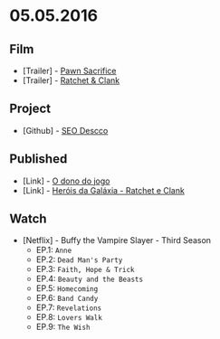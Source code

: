 # 05.05.2016

## Film

- \[Trailer\] - [Pawn Sacrifice](https://youtu.be/FqPLi7g3LzQ)
- \[Trailer\] - [Ratchet & Clank](https://youtu.be/yqlvQZL6Q2U)


## Project

- \[Github\] - [SEO Descco](https://github.com/headquarters-solutions/descco.github.io)


## Published 

- \[Link\] - [O dono do jogo](http://imhomovies.com.br/opinions/em-cartaz/pawn-sacrifice/)
- \[Link\] - [Heróis da Galáxia - Ratchet e Clank](http://imhomovies.com.br/opinions/em-cartaz/ratchet-and-clank/)


## Watch

- \[Netflix\] - Buffy the Vampire Slayer - Third Season
  - EP.1: `Anne`
  - EP.2: `Dead Man's Party`
  - EP.3: `Faith, Hope & Trick`
  - EP.4: `Beauty and the Beasts`
  - EP.5: `Homecoming`
  - EP.6: `Band Candy`
  - EP.7: `Revelations`
  - EP.8: `Lovers Walk`
  - EP.9: `The Wish`
